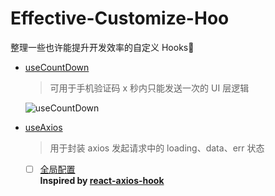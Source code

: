 # Effective-Customize-Hoo

整理一些也许能提升开发效率的自定义 Hooks🚀

- [useCountDown](./hooks/useCountDown)

  > 可用于手机验证码 x 秒内只能发送一次的 UI 层逻辑

  ![useCountDown](https://linbudu-img-store.oss-cn-shenzhen.aliyuncs.com/img/preview_01.gif)

- [useAxios](./hooks/useAxios)

  > 用于封装 axios 发起请求中的 loading、data、err 状态

  - [ ] [全局配置](./hooks/useAxios/with-global-config)  
         **Inspired by [react-axios-hook](https://github.com/nullptru/react-axios-hook)**
